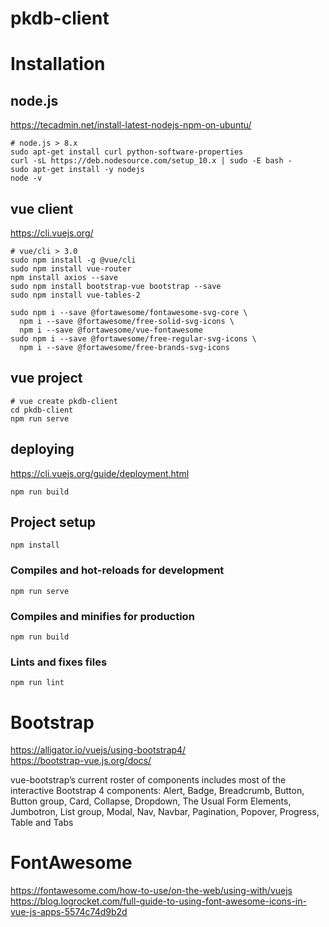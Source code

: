 # pkdb-client

# Installation
## node.js
https://tecadmin.net/install-latest-nodejs-npm-on-ubuntu/
```
# node.js > 8.x
sudo apt-get install curl python-software-properties
curl -sL https://deb.nodesource.com/setup_10.x | sudo -E bash -
sudo apt-get install -y nodejs
node -v 
```

## vue client
https://cli.vuejs.org/
```
# vue/cli > 3.0
sudo npm install -g @vue/cli
sudo npm install vue-router
npm install axios --save 
sudo npm install bootstrap-vue bootstrap --save
sudo npm install vue-tables-2

sudo npm i --save @fortawesome/fontawesome-svg-core \
  npm i --save @fortawesome/free-solid-svg-icons \
  npm i --save @fortawesome/vue-fontawesome
sudo npm i --save @fortawesome/free-regular-svg-icons \
  npm i --save @fortawesome/free-brands-svg-icons
```

## vue project
```
# vue create pkdb-client
cd pkdb-client
npm run serve 
```

## deploying
https://cli.vuejs.org/guide/deployment.html
```
npm run build
```

## Project setup
```
npm install
```

### Compiles and hot-reloads for development
```
npm run serve
```

### Compiles and minifies for production
```
npm run build
```

### Lints and fixes files
```
npm run lint
```
# Bootstrap
https://alligator.io/vuejs/using-bootstrap4/  
https://bootstrap-vue.js.org/docs/

vue-bootstrap’s current roster of components includes most of the interactive Bootstrap 4 components: Alert, Badge, Breadcrumb, Button, Button group, Card, Collapse, Dropdown, The Usual Form Elements, Jumbotron, List group, Modal, Nav, Navbar, Pagination, Popover, Progress, Table and Tabs

# FontAwesome
https://fontawesome.com/how-to-use/on-the-web/using-with/vuejs
https://blog.logrocket.com/full-guide-to-using-font-awesome-icons-in-vue-js-apps-5574c74d9b2d